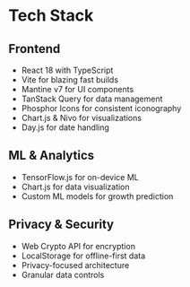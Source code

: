 # Tech Stack

## Frontend

-   React 18 with TypeScript
-   Vite for blazing fast builds
-   Mantine v7 for UI components
-   TanStack Query for data management
-   Phosphor Icons for consistent iconography
-   Chart.js & Nivo for visualizations
-   Day.js for date handling

## ML & Analytics

-   TensorFlow.js for on-device ML
-   Chart.js for data visualization
-   Custom ML models for growth prediction

## Privacy & Security

-   Web Crypto API for encryption
-   LocalStorage for offline-first data
-   Privacy-focused architecture
-   Granular data controls
